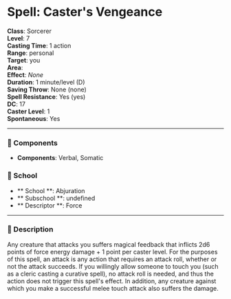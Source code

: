 
# Spell: Caster's Vengeance
**Class**: Sorcerer  
**Level**: 7  
**Casting Time**: 1 action  
**Range**: personal  
**Target**: you  
**Area**:   
**Effect**: _None_  
**Duration**: 1 minute/level (D)  
**Saving Throw**: None (none)  
**Spell Resistance**: Yes (yes)  
**DC**: 17  
**Caster Level**: 1  
**Spontaneous**: Yes

---

### 🔮 Components
- **Components**: Verbal, Somatic

### 🏫 School
- ** School **: Abjuration
- ** Subschool **: undefined
- ** Descriptor **: Force
---

### 📜 Description
Any creature that attacks you suffers magical feedback that inflicts 2d6 points of force energy damage + 1 point per caster level. For the purposes of this spell, an attack is any action that requires an attack roll, whether or not the attack succeeds. If you willingly allow someone to touch you (such as a cleric casting a curative spell), no attack roll is needed, and thus the action does not trigger this spell's effect. In addition, any creature against which you make a successful melee touch attack also suffers the damage.
